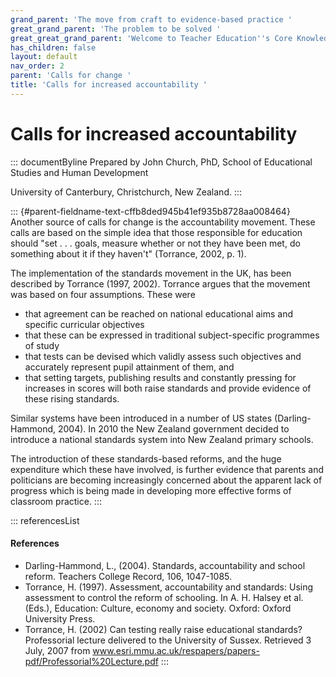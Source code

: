 ```yaml
---
grand_parent: 'The move from craft to evidence-based practice '
great_grand_parent: 'The problem to be solved '
great_great_grand_parent: 'Welcome to Teacher Education''s Core Knowledge and Skills.'
has_children: false
layout: default
nav_order: 2
parent: 'Calls for change '
title: 'Calls for increased accountability '
---
```

# Calls for increased accountability 


::: documentByline
Prepared by John Church, PhD, School of Educational Studies and Human
Development

University of Canterbury, Christchurch, New Zealand.
:::

::: {#parent-fieldname-text-cffb8ded945b41ef935b8728aa008464}
Another source of calls for change is the accountability movement. These
calls are based on the simple idea that those responsible for education
should "set . . . goals, measure whether or not they have been met, do
something about it if they haven't" (Torrance, 2002, p. 1).

The implementation of the standards movement in the UK, has been
described by Torrance (1997, 2002). Torrance argues that the movement
was based on four assumptions. These were

-   that agreement can be reached on national educational aims and
    specific curricular objectives
-   that these can be expressed in traditional subject-specific
    programmes of study
-   that tests can be devised which validly assess such objectives and
    accurately represent pupil attainment of them, and
-   that setting targets, publishing results and constantly pressing for
    increases in scores will both raise standards and provide evidence
    of these rising standards.

Similar systems have been introduced in a number of US states
(Darling-Hammond, 2004). In 2010 the New Zealand government decided to
introduce a national standards system into New Zealand primary schools.

The introduction of these standards-based reforms, and the huge
expenditure which these have involved, is further evidence that parents
and politicians are becoming increasingly concerned about the apparent
lack of progress which is being made in developing more effective forms
of classroom practice.
:::

::: referencesList
#### References

-   Darling-Hammond, L., (2004). Standards, accountability and school
    reform. Teachers College Record, 106, 1047-1085.
-   Torrance, H. (1997). Assessment, accountability and standards: Using
    assessment to control the reform of schooling. In A. H. Halsey et
    al. (Eds.), Education: Culture, economy and society. Oxford: Oxford
    University Press.
-   Torrance, H. (2002) Can testing really raise educational standards?
    Professorial lecture delivered to the University of Sussex.
    Retrieved 3 July, 2007 from
    www.esri.mmu.ac.uk/respapers/papers-pdf/Professorial%20Lecture.pdf
:::
